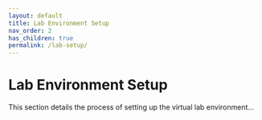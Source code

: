 ```yaml
---
layout: default
title: Lab Environment Setup
nav_order: 2
has_children: true
permalink: /lab-setup/
---
```


# Lab Environment Setup

This section details the process of setting up the virtual lab environment...
